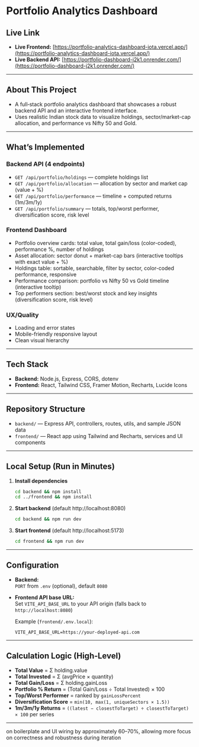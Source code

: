 # Portfolio Analytics Dashboard

## Live Link
- **Live Frontend:** [https://portfolio-analytics-dashboard-iota.vercel.app/](https://portfolio-analytics-dashboard-iota.vercel.app/)
- **Live Backend API:** [https://portfolio-dashboard-j2k1.onrender.com/](https://portfolio-dashboard-j2k1.onrender.com/)

---

## About This Project
- A full‑stack portfolio analytics dashboard that showcases a robust backend API and an interactive frontend interface.  
- Uses realistic Indian stock data to visualize holdings, sector/market-cap allocation, and performance vs Nifty 50 and Gold.

---

## What’s Implemented

### Backend API (4 endpoints)
- `GET /api/portfolio/holdings` — complete holdings list  
- `GET /api/portfolio/allocation` — allocation by sector and market cap (value + %)  
- `GET /api/portfolio/performance` — timeline + computed returns (1m/3m/1y)  
- `GET /api/portfolio/summary` — totals, top/worst performer, diversification score, risk level

### Frontend Dashboard
- Portfolio overview cards: total value, total gain/loss (color-coded), performance %, number of holdings  
- Asset allocation: sector donut + market-cap bars (interactive tooltips with exact value + %)  
- Holdings table: sortable, searchable, filter by sector, color-coded performance, responsive  
- Performance comparison: portfolio vs Nifty 50 vs Gold timeline (interactive tooltip)  
- Top performers section: best/worst stock and key insights (diversification score, risk level)

### UX/Quality
- Loading and error states  
- Mobile-friendly responsive layout  
- Clean visual hierarchy

---

## Tech Stack

- **Backend:** Node.js, Express, CORS, dotenv  
- **Frontend:** React, Tailwind CSS, Framer Motion, Recharts, Lucide Icons

---

## Repository Structure

- `backend/` — Express API, controllers, routes, utils, and sample JSON data  
- `frontend/` — React app using Tailwind and Recharts, services and UI components

---

## Local Setup (Run in Minutes)

1. **Install dependencies**
   ```bash
   cd backend && npm install
   cd ../frontend && npm install
   ```
2. **Start backend** (default http://localhost:8080)
   ```bash
   cd backend && npm run dev
   ```
3. **Start frontend** (default http://localhost:5173)
   ```bash
   cd frontend && npm run dev
   ```

---

## Configuration

- **Backend:**  
  `PORT` from `.env` (optional), default `8080`

- **Frontend API base URL:**  
  Set `VITE_API_BASE_URL` to your API origin (falls back to `http://localhost:8080`)

  Example (`frontend/.env.local`):
  ```env
  VITE_API_BASE_URL=https://your-deployed-api.com
  ```

---

## Calculation Logic (High‑Level)

- **Total Value** = Σ holding.value  
- **Total Invested** = Σ (avgPrice × quantity)  
- **Total Gain/Loss** = Σ holding.gainLoss  
- **Portfolio % Return** = (Total Gain/Loss ÷ Total Invested) × 100  
- **Top/Worst Performer** = ranked by `gainLossPercent`  
- **Diversification Score** = `min(10, max(1, uniqueSectors × 1.5))`  
- **1m/3m/1y Returns** = `((latest − closestToTarget) ÷ closestToTarget) × 100` per series

---
on boilerplate and UI wiring by approximately 60–70%, allowing more focus on correctness and robustness during iteration
